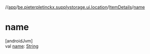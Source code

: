 //[app](../../../index.md)/[be.pieterpletinckx.supplystorage.ui.location](../index.md)/[ItemDetails](index.md)/[name](name.md)

# name

[androidJvm]\
val [name](name.md): [String](https://kotlinlang.org/api/latest/jvm/stdlib/kotlin/-string/index.html)
